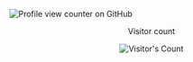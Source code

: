 ![Profile view counter on GitHub](https://komarev.com/ghpvc/?username=ishansinha019)
<div align="center"> 
  <p>Visitor count</p>
  <img src="https://profile-counter.glitch.me/ishansinha019/count.svg" alt="Visitor's Count" />
</div>

